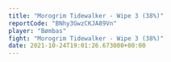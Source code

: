 ```yaml
---
title: "Morogrim Tidewalker - Wipe 3 (38%)"
reportCode: "BNhy3GwzCKJA89Vn"
player: "Bømbas"
fight: "Morogrim Tidewalker - Wipe 3 (38%)"
date: 2021-10-24T19:01:26.673000+00:00
---
```

